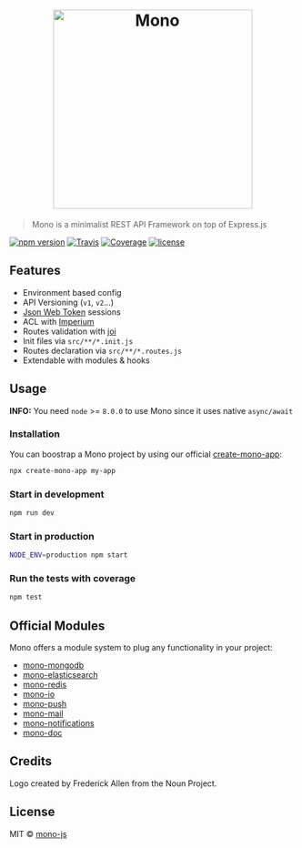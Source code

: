 <h1 align="center"><img src="https://user-images.githubusercontent.com/904724/30934843-1ffda8d8-a3cf-11e7-9c01-dd043e31e89b.png" width="350" alt="Mono"/></h1>

> Mono is a minimalist REST API Framework on top of Express.js

[![npm version](https://img.shields.io/npm/v/mono-core.svg)](https://www.npmjs.com/package/mono-core)
[![Travis](https://img.shields.io/travis/mono-js/mono/master.svg)](https://travis-ci.org/mono-js/mono)
[![Coverage](https://img.shields.io/codecov/c/github/mono-js/mono/master.svg)](https://codecov.io/gh/mono-js/mono)
[![license](https://img.shields.io/github/license/mono-js/mono.svg)](https://github.com/mono-js/mono/blob/master/LICENSE)

## Features

- Environment based config
- API Versioning (`v1`, `v2`...)
- [Json Web Token](https://jwt.io) sessions
- ACL with [Imperium](https://github.com/mono-js/imperium)
- Routes validation with [joi](https://github.com/hapijs/joi)
- Init files via `src/**/*.init.js`
- Routes declaration via `src/**/*.routes.js`
- Extendable with modules & hooks

## Usage

**INFO:** You need `node` >= `8.0.0` to use Mono since it uses native `async/await`

### Installation

You can boostrap a Mono project by using our official [create-mono-app](https://github.com/mono-js/create-mono-app):

```bash
npx create-mono-app my-app
```

### Start in development

```bash
npm run dev
```

### Start in production

```bash
NODE_ENV=production npm start
```

### Run the tests with coverage

```bash
npm test
```

## Official Modules

Mono offers a module system to plug any functionality in your project:

- [mono-mongodb](https://github.com/mono-js/mono-mongodb)
- [mono-elasticsearch](https://github.com/mono-js/mono-elasticsearch)
- [mono-redis](https://github.com/mono-js/mono-redis)
- [mono-io](https://github.com/mono-js/mono-io)
- [mono-push](https://github.com/mono-js/mono-push)
- [mono-mail](https://github.com/mono-js/mono-mail)
- [mono-notifications](https://github.com/mono-js/mono-notifications)
- [mono-doc](https://github.com/mono-js/mono-doc)

## Credits

Logo created by Frederick Allen from the Noun Project.

## License

MIT &copy; [mono-js](https://github.com/mono-js)
